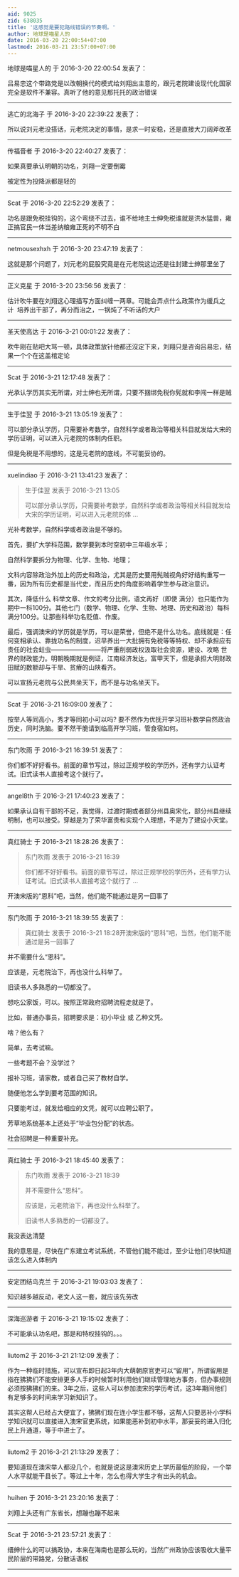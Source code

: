 ```yaml
---
aid: 9025
zid: 638035
title: '这感觉是要犯路线错误的节奏啊。'
author: 地球是喵星人的
date: 2016-03-20 22:00:54+07:00
lastmod: 2016-03-21 23:57:00+07:00
---
```


地球是喵星人的 于 2016-3-20 22:00:54 发表了：

吕易忠这个带路党是以改朝换代的模式给刘翔出主意的，跟元老院建设现代化国家完全是软件不兼容。真听了他的意见那托托的政治错误

---------

逃亡的北海子 于 2016-3-20 22:39:22 发表了：

所以说刘元老没搭话，元老院决定的事情，是求一时安稳，还是直接大刀阔斧改革

---------

传福音者 于 2016-3-20 22:40:27 发表了：

如果真要承认明朝的功名，刘翔一定要倒霉

被定性为投降派都是轻的

---------

Scat 于 2016-3-20 22:52:29 发表了：

功名是跟免税挂钩的，这个弯绕不过去，谁不给地主士绅免税谁就是洪水猛兽，雍正搞官民一体当差纳粮雍正死的不明不白

---------

netmousexhxh 于 2016-3-20 23:47:19 发表了：

这就是那个问题了，刘元老的屁股究竟是在元老院这边还是往封建士绅那里坐了

---------

正义克星 于 2016-3-20 23:56:56 发表了：

估计吹牛要在刘翔这心理描写方面纠缠一两章。可能会弄点什么政策作为缓兵之计  培养出干部了，再分而治之，一锅炖了不听话的大户

---------

圣天使高达 于 2016-3-21 00:01:22 发表了：

吹牛刚在贴吧大骂一顿，具体政策放针他都还沒定下来，刘翔只是咨询吕易忠，结果一个个在这盖棺定论

---------

Scat 于 2016-3-21 12:17:48 发表了：

光承认学历其实无所谓，对士绅也无所谓，只要不捆绑免税你髡就和李闯一样是贼

---------

生于佳翌 于 2016-3-21 13:05:19 发表了：

可以部分承认学历，只需要补考数学，自然科学或者政治等相关科目就发给大宋的学历证明，可以进入元老院的体制内任职。

但是免税是不用想的，这是元老院的底线，不可能妥协的。

---------

xuelindiao 于 2016-3-21 13:41:23 发表了：

> 生于佳翌 发表于 2016-3-21 13:05
> 
> 可以部分承认学历，只需要补考数学，自然科学或者政治等相关科目就发给大宋的学历证明，可以进入元老院的体 ...



光补考数学，自然科学或者政治是不够的。

首先，要扩大学科范围，数学要到本时空初中三年级水平；

自然科学要拆分为物理、化学、生物、地理；

文科内容除政治外加上的历史和政治，尤其是历史要用髡贼视角好好结构重写一番，因为所有历史都是当代史，而且历史的角度影响着学生参与政治意识。

其次，降低什么 科举文章、作文的考分比例，语文再好（即使 满分）也只能作为期中一科100分。其他七门（数学、物理、化学、生物、地理、历史和政治）每科满分100分。让那些科举功名贬值、作废。 

最后，强调澳宋的学历就是学历，可以是荣誉，但绝不是什么功名。底线就是：任何变相承认、靠拢功名的制度，迟早养出一大批拥有免税等等特权、却不承担应有责任的社会蛀虫————————将严重削弱政权汲取社会资源，建设、攻略 世界的财政能力。明朝晚期就是例证，江南经济发达，富甲天下，但是承担大明财政田赋的数额却与干旱、贫瘠的山陕看齐。

可以宣扬元老院与公民共坐天下，而不是与功名坐天下。

---------

Scat 于 2016-3-21 16:09:00 发表了：

按举人等同高小，秀才等同初小可以吗? 要不然作为优抚开学习班补数学自然政治历史，同时洗脑。要不然干脆请到临高开学习班，管食宿如何。

---------

东门吹雨 于 2016-3-21 16:39:51 发表了：

你们都不好好看书。前面的章节写过，除过正规学校的学历外，还有学力认证考试。旧式读书人直接考这个就行了。

---------

angel8th 于 2016-3-21 17:40:23 发表了：

如果承认自有干部的不足，我觉得，过渡时期或者部分州县奥宋化，部分州县继续明制，也可以接受。穿越是为了荣华富贵和实现个人理想，不是为了建设小天堂。

---------

真红骑士 于 2016-3-21 18:28:26 发表了：

> 东门吹雨 发表于 2016-3-21 16:39
> 
> 你们都不好好看书。前面的章节写过，除过正规学校的学历外，还有学力认证考试。旧式读书人直接考这个就行了 ...



开澳宋版的“恩科”吧，当然，他们能不能通过是另一回事了

---------

东门吹雨 于 2016-3-21 18:39:55 发表了：

> 真红骑士 发表于 2016-3-21 18:28开澳宋版的“恩科”吧，当然，他们能不能通过是另一回事了



并不需要什么“恩科”。

应该是，元老院治下，再也没什么科举了。

旧读书人多熟悉的一切都没了。

想吃公家饭，可以。按照正常政府招聘流程走就是了。

比如，普通办事员，招聘要求是：初小毕业 或 乙种文凭。

啥？他么有？

简单，去考试嘛。

一些考题不会？没学过？

报补习班，请家教，或者自己买了教材自学。

随便他怎么学到要考范围的知识。

只要能考过，就发给相应的文凭，就可以应聘公职了。

芳草地系统基本上还处于“毕业包分配”的状态。

社会招聘是一种重要补充。

---------

真红骑士 于 2016-3-21 18:45:40 发表了：

> 东门吹雨 发表于 2016-3-21 18:39
> 
> 并不需要什么“恩科”。
> 
> 应该是，元老院治下，再也没什么科举了。
> 
> 旧读书人多熟悉的一切都没了。



我没表达清楚

我的意思是，尽快在广东建立考试系统，不管他们能不能过，至少让他们尽快知道该怎么进入体制内

---------

安定团结鸟克兰 于 2016-3-21 19:03:03 发表了：

知识越多越反动，老文人这一套，就应该先劳改

---------

深海巡游者 于 2016-3-21 19:15:02 发表了：

不可能承认功名吧，那是和特权挂钩的。。。

---------

liutom2 于 2016-3-21 21:12:09 发表了：

作为一种临时措施，可以宣布即日起3年内大萌朝原官吏可以“留用”，所谓留用是指在狒狒们不能安排更多人手的时候暂时利用他们继续管理地方事务，但办事规则必须按狒狒们的来。3年之后，这些人可以参加澳宋的学历考试，这3年期间他们有足够多的时间来学习新知识了。

其实这帮人已经占大便宜了，狒狒们现在连小学生都不够，这帮人只要恶补小学科学知识就可以直接进入澳宋官吏系统，如果能恶补到初中水平，那妥妥的进入归化民上升通道，等于中进士了。

---------

liutom2 于 2016-3-21 21:13:29 发表了：

要知道现在澳宋举人都没几个，也就是说这是澳宋历史上学历最低的阶段，一个举人水平就能干县长了。等过上十年，怎么也得大学生才有出头的机会。

---------

huihen 于 2016-3-21 23:20:16 发表了：

刘翔上头还有广东省长，想蹦也蹦不起来

---------

Scat 于 2016-3-21 23:57:21 发表了：

缙绅什么的可以搞政协，本来在海南也是那么玩的，当然广州政协应该吸收大量平民阶层的带路党，分散话语权

---------

